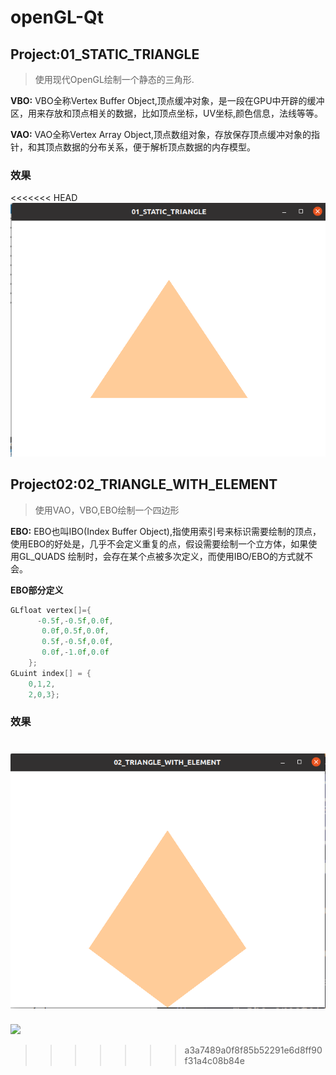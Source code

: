 # openGL-Qt


## Project:01_STATIC_TRIANGLE
> 使用现代OpenGL绘制一个静态的三角形.

**VBO:** VBO全称Vertex Buffer Object,顶点缓冲对象，是一段在GPU中开辟的缓冲区，用来存放和顶点相关的数据，比如顶点坐标，UV坐标,颜色信息，法线等等。

**VAO:** VAO全称Vertex Array Object,顶点数组对象，存放保存顶点缓冲对象的指针，和其顶点数据的分布关系，便于解析顶点数据的内存模型。

### 效果
<<<<<<< HEAD
![](./MDResource/01_STATIC_TRIANGLE/01_STATIC_TRIANGLE.png)

## Project02:02_TRIANGLE_WITH_ELEMENT
> 使用VAO，VBO,EBO绘制一个四边形

**EBO:** EBO也叫IBO(Index Buffer Object),指使用索引号来标识需要绘制的顶点，使用EBO的好处是，几乎不会定义重复的点，假设需要绘制一个立方体，如果使用GL_QUADS
绘制时，会存在某个点被多次定义，而使用IBO/EBO的方式就不会。

**EBO部分定义**

```c++
GLfloat vertex[]={
      -0.5f,-0.5f,0.0f,
       0.0f,0.5f,0.0f,
       0.5f,-0.5f,0.0f,
       0.0f,-1.0f,0.0f
    };
GLuint index[] = {
    0,1,2,
    2,0,3};
```

### 效果
![](./MDResource/02_TRIANGLE_WITH_ELEMENT/02_TRIANGLE_WITH_ELEMENT.png)
=======
![]("./MDResource/01_STATIC_TRIANGLE/01_STATIC_TRIANGLE.png")
>>>>>>> a3a7489a0f8f85b52291e6d8ff90f31a4c08b84e
